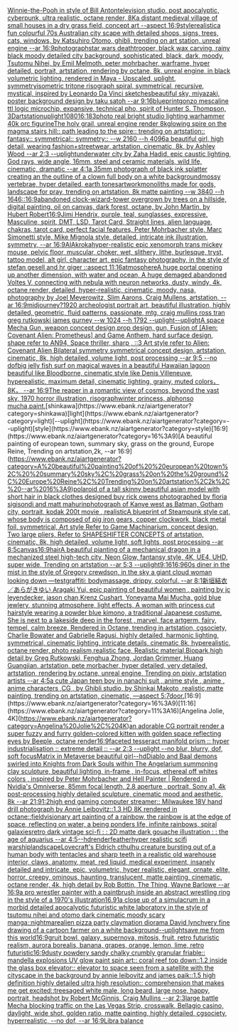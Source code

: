 [Winnie-the-Pooh in style of Bill Anton](https://www.ebank.nz/aiartgenerator?category=Winnie-the-Pooh%20in%20style%20of%20Bill%20Anton)[television studio, post apocalyptic, cyberpunk, ultra realistic, octane render, 8K](https://www.ebank.nz/aiartgenerator?category=television%20studio%2C%20post%20apocalyptic%2C%20cyberpunk%2C%20ultra%20realistic%2C%20octane%20render%2C%208K)[a distant medieval village of small houses in a dry grass field, concept art --aspect 16:9](https://www.ebank.nz/aiartgenerator?category=a%20distant%20medieval%20village%20of%20small%20houses%20in%20a%20dry%20grass%20field%2C%20concept%20art%20--aspect%2016%3A9)[style](https://www.ebank.nz/aiartgenerator?category=style)[realistic](https://www.ebank.nz/aiartgenerator?category=realistic)[a fun colourful 70s Australian city scape with detailed shops, signs, trees, cats, windows, by Katsuhiro Otomo, ghibli, trending on art station, unreal engine --ar 16:9](https://www.ebank.nz/aiartgenerator?category=a%20fun%20colourful%2070s%20Australian%20city%20scape%20with%20detailed%20shops%2C%20signs%2C%20trees%2C%20cats%2C%20windows%2C%20by%20Katsuhiro%20Otomo%2C%20ghibli%2C%20trending%20on%20art%20station%2C%20unreal%20engine%20--ar%2016%3A9)[photograph](https://www.ebank.nz/aiartgenerator?category=photograph)[star wars deathtrooper, black wax carving, rainy black moody detailed city background, sophisticated, black, dark, moody, Tsutomu Nihei, by Emil Melmoth, peter mohrbacher, warframe, hyper detailed, portrait, artstation, rendering by octane, 8k, unreal engine, in black volumetric lighting, rendered in Maya - Upscaled, uplight, symmetry](https://www.ebank.nz/aiartgenerator?category=star%20wars%20deathtrooper%2C%20black%20wax%20carving%2C%20rainy%20black%20moody%20detailed%20city%20background%2C%20sophisticated%2C%20black%2C%20dark%2C%20moody%2C%20Tsutomu%20Nihei%2C%20by%20Emil%20Melmoth%2C%20peter%20mohrbacher%2C%20warframe%2C%20hyper%20detailed%2C%20portrait%2C%20artstation%2C%20rendering%20by%20octane%2C%208k%2C%20unreal%20engine%2C%20in%20black%20volumetric%20lighting%2C%20rendered%20in%20Maya%20-%20Upscaled%2C%20uplight%2C%20symmetry)[isometric tritone risograph spiral, symmetrical, recursive, mystical, inspired by Leonardo Da Vinci sketches](https://www.ebank.nz/aiartgenerator?category=isometric%20tritone%20risograph%20spiral%2C%20symmetrical%2C%20recursive%2C%20mystical%2C%20inspired%20by%20Leonardo%20Da%20Vinci%20sketches)[beautiful sky, miyazaki, poster background design by taku satoh --ar 9:16](https://www.ebank.nz/aiartgenerator?category=beautiful%20sky%2C%20miyazaki%2C%20poster%20background%20design%20by%20taku%20satoh%20--ar%209%3A16)[blueprint](https://www.ebank.nz/aiartgenerator?category=blueprint)[gonzo mescaline ttl logic microchip, expansive, technical pho, spirit of Hunter S. Thompson, 3D](https://www.ebank.nz/aiartgenerator?category=gonzo%20mescaline%20ttl%20logic%20microchip%2C%20expansive%2C%20technical%20pho%2C%20spirit%20of%20Hunter%20S.%20Thompson%2C%203D)[artstation](https://www.ebank.nz/aiartgenerator?category=artstation)[uplight](https://www.ebank.nz/aiartgenerator?category=uplight)[1080](https://www.ebank.nz/aiartgenerator?category=1080)[16:18](https://www.ebank.nz/aiartgenerator?category=16%3A18)[3](https://www.ebank.nz/aiartgenerator?category=3)[photo real bright studio lighting warhammer 40k orc figurine](https://www.ebank.nz/aiartgenerator?category=photo%20real%20bright%20studio%20lighting%20warhammer%2040k%20orc%20figurine)[The holy grail, unreal engine render 8k](https://www.ebank.nz/aiartgenerator?category=The%20holy%20grail%2C%20unreal%20engine%20render%208k)[glowing spire on the magma stairs hill:: path leading to the spire:: trending on artstation:: fantasy:: symmetrical:: symmetry::  --w 2160 --h 4096](https://www.ebank.nz/aiartgenerator?category=glowing%20spire%20on%20the%20magma%20stairs%20hill%3A%3A%20path%20leading%20to%20the%20spire%3A%3A%20trending%20on%20artstation%3A%3A%20fantasy%3A%3A%20symmetrical%3A%3A%20symmetry%3A%3A%20%20--w%202160%20--h%204096)[a beautiful girl, high detail, wearing fashion+streetwear, artstation, cinematic, 8k, by Ashley Wood --ar 2:3  --uplight](https://www.ebank.nz/aiartgenerator?category=a%20beautiful%20girl%2C%20high%20detail%2C%20wearing%20fashion%2Bstreetwear%2C%20artstation%2C%20cinematic%2C%208k%2C%20by%20Ashley%20Wood%20--ar%202%3A3%20%20--uplight)[underwater city by Zaha Hadid, epic caustic lighting, God rays, wide angle, 16mm, steel and ceramic materials, wild life, cinematic, dramatic --ar 4:1](https://www.ebank.nz/aiartgenerator?category=underwater%20city%20by%20Zaha%20Hadid%2C%20epic%20caustic%20lighting%2C%20God%20rays%2C%20wide%20angle%2C%2016mm%2C%20steel%20and%20ceramic%20materials%2C%20wild%20life%2C%20cinematic%2C%20dramatic%20--ar%204%3A1)[a 35mm photograph of black ink splatter creating an the outline of a clown full body on a white background](https://www.ebank.nz/aiartgenerator?category=a%2035mm%20photograph%20of%20black%20ink%20splatter%20creating%20an%20the%20outline%20of%20a%20clown%20full%20body%20on%20a%20white%20background)[mossy vertebrae, hyper detailed, earth tones](https://www.ebank.nz/aiartgenerator?category=mossy%20vertebrae%2C%20hyper%20detailed%2C%20earth%20tones)[artwork](https://www.ebank.nz/aiartgenerator?category=artwork)[monoliths made for gods, landscape for pray, trending on artstation, 8k matte painting --w 3840 --h 1646](https://www.ebank.nz/aiartgenerator?category=monoliths%20made%20for%20gods%2C%20landscape%20for%20pray%2C%20trending%20on%20artstation%2C%208k%20matte%20painting%20--w%203840%20--h%201646)[::](https://www.ebank.nz/aiartgenerator?category=%3A%3A)[16:9](https://www.ebank.nz/aiartgenerator?category=16%3A9)[abandoned clock-wizard-tower overgrown by trees on a hillside, digital painting, oil on canvas, dark forest, octane, by John Martin, by Hubert Robert](https://www.ebank.nz/aiartgenerator?category=abandoned%20clock-wizard-tower%20overgrown%20by%20trees%20on%20a%20hillside%2C%20digital%20painting%2C%20oil%20on%20canvas%2C%20dark%20forest%2C%20octane%2C%20by%20John%20Martin%2C%20by%20Hubert%20Robert)[16:9](https://www.ebank.nz/aiartgenerator?category=16%3A9)[Jimi Hendrix, purple, teal, sunglasses, expressive, Masculine, spirit, DMT, LSD, Tarot Card, Straight lines, alien language, chakras, tarot card, perfect facial features, Peter Mohrbacher style, Marc Simonetti style, Mike Mignola style, detailed, intricate ink illustration, symmetry, --ar 16:9](https://www.ebank.nz/aiartgenerator?category=Jimi%20Hendrix%2C%20purple%2C%20teal%2C%20sunglasses%2C%20expressive%2C%20Masculine%2C%20spirit%2C%20DMT%2C%20LSD%2C%20Tarot%20Card%2C%20Straight%20lines%2C%20alien%20language%2C%20chakras%2C%20tarot%20card%2C%20perfect%20facial%20features%2C%20Peter%20Mohrbacher%20style%2C%20Marc%20Simonetti%20style%2C%20Mike%20Mignola%20style%2C%20detailed%2C%20intricate%20ink%20illustration%2C%20symmetry%2C%20--ar%2016%3A9)[AlAkroka](https://www.ebank.nz/aiartgenerator?category=AlAkroka)[hyper-realistic epic xenomorph trans  mickey mouse, pelvic floor, muscular, choker, wet, slithery, lithe, burlesque, tryst, tattoo model, alt girl, character art, epic fantasy photography, in the style of stefan gesell and hr giger ::aspect 11:16](https://www.ebank.nz/aiartgenerator?category=hyper-realistic%20epic%20xenomorph%20trans%20%20mickey%20mouse%2C%20pelvic%20floor%2C%20muscular%2C%20choker%2C%20wet%2C%20slithery%2C%20lithe%2C%20burlesque%2C%20tryst%2C%20tattoo%20model%2C%20alt%20girl%2C%20character%20art%2C%20epic%20fantasy%20photography%2C%20in%20the%20style%20of%20stefan%20gesell%20and%20hr%20giger%20%3A%3Aaspect%2011%3A16)[atmosphere](https://www.ebank.nz/aiartgenerator?category=atmosphere)[A huge portal opening up another dimension, with water and ocean, A huge demaged abandoned Voltes V, connecting with nebula with neuron networks,  dusty, windy, 4k, octane render, detailed, hyper-realistic, cinematic, moody, nasa, photography by Joel Meyerowitz, Slim Aarons, Craig Mullens, artstation, --ar 16:9](https://www.ebank.nz/aiartgenerator?category=A%20huge%20portal%20opening%20up%20another%20dimension%2C%20with%20water%20and%20ocean%2C%20A%20huge%20demaged%20abandoned%20Voltes%20V%2C%20connecting%20with%20nebula%20with%20neuron%20networks%2C%20%20dusty%2C%20windy%2C%204k%2C%20octane%20render%2C%20detailed%2C%20hyper-realistic%2C%20cinematic%2C%20moody%2C%20nasa%2C%20photography%20by%20Joel%20Meyerowitz%2C%20Slim%20Aarons%2C%20Craig%20Mullens%2C%20artstation%2C%20--ar%2016%3A9)[midjourney?](https://www.ebank.nz/aiartgenerator?category=midjourney%3F)[1920 archeologist portrait art, beautiful illustration, highly detailed, geometric, fluid patterns, passionate, mtg, craig mullins ross tran greg rutkowski james gurney --w 1024 --h 1792 --uplight](https://www.ebank.nz/aiartgenerator?category=1920%20archeologist%20portrait%20art%2C%20beautiful%20illustration%2C%20highly%20detailed%2C%20geometric%2C%20fluid%20patterns%2C%20passionate%2C%20mtg%2C%20craig%20mullins%20ross%20tran%20greg%20rutkowski%20james%20gurney%20--w%201024%20--h%201792%20--uplight)[--uplight](https://www.ebank.nz/aiartgenerator?category=--uplight)[A space Mecha Gun,  weapon concept design,prop design, gun, Fusion of [Alien: Covenant Alien: Prometheus] and Game Anthem,  hard surface design,   shape refer to AN94,   Space thriller, sharp , ::3  Art style refer to Alien: Covenant Alien   Bilateral symmetry       symmetrical   concept design,  artstation, cinematic,  8k, high detailed,  volume light,  post processing    --ar 9:5   --no dof](https://www.ebank.nz/aiartgenerator?category=A%20space%20Mecha%20Gun%2C%20%20weapon%20concept%20design%2Cprop%20design%2C%20gun%2C%20Fusion%20of%20%5BAlien%3A%20Covenant%20Alien%3A%20Prometheus%5D%20and%20Game%20Anthem%2C%20%20hard%20surface%20design%2C%20%20%20shape%20refer%20to%20AN94%2C%20%20%20Space%20thriller%2C%20sharp%20%2C%20%3A%3A3%20%20Art%20style%20refer%20to%20Alien%3A%20Covenant%20Alien%20%20%20Bilateral%20symmetry%20%20%20%20%20%20%20symmetrical%20%20%20concept%20design%2C%20%20artstation%2C%20cinematic%2C%20%208k%2C%20high%20detailed%2C%20%20volume%20light%2C%20%20post%20processing%20%20%20%20--ar%209%3A5%20%20%20--no%20dof)[big jelly fish surf on magical waves in a beautiful Hawaiian lagoon beautiful like Bloodborne, cinematic style like Denis Villeneuve, hyperealistic, maximum detail, cinematic lighting, grainy, muted colors，8K， --ar 16:9](https://www.ebank.nz/aiartgenerator?category=big%20jelly%20fish%20surf%20on%20magical%20waves%20in%20a%20beautiful%20Hawaiian%20lagoon%20beautiful%20like%20Bloodborne%2C%20cinematic%20style%20like%20Denis%20Villeneuve%2C%20hyperealistic%2C%20maximum%20detail%2C%20cinematic%20lighting%2C%20grainy%2C%20muted%20colors%EF%BC%8C8K%EF%BC%8C%20--ar%2016%3A9)[The reaper in a romantic view of cosmos, beyond the vast sky, 1970 horror illustration, risograph](https://www.ebank.nz/aiartgenerator?category=The%20reaper%20in%20a%20romantic%20view%20of%20cosmos%2C%20beyond%20the%20vast%20sky%2C%201970%20horror%20illustration%2C%20risograph)[winter princess, alphonso mucha,](https://www.ebank.nz/aiartgenerator?category=winter%20princess%2C%20alphonso%20mucha%2C)[paint.](https://www.ebank.nz/aiartgenerator?category=paint.)[shinkawa](https://www.ebank.nz/aiartgenerator?category=shinkawa)[light](https://www.ebank.nz/aiartgenerator?category=light)[--uplight](https://www.ebank.nz/aiartgenerator?category=--uplight)[style](https://www.ebank.nz/aiartgenerator?category=style)[16:9](https://www.ebank.nz/aiartgenerator?category=16%3A9)[A beautiful painting of  european town,  summary sky, grass on the ground, Europe Reine, Trending on artstation,2k, --ar 16:9](https://www.ebank.nz/aiartgenerator?category=A%20beautiful%20painting%20of%20%20european%20town%2C%20%20summary%20sky%2C%20grass%20on%20the%20ground%2C%20Europe%20Reine%2C%20Trending%20on%20artstation%2C2k%2C%20--ar%2016%3A9)[polaroid of a tall skinny beautiful asian model with short hair in black clothes designed buy rick owens photographed by floria sigisondi and matt mahurin](https://www.ebank.nz/aiartgenerator?category=polaroid%20of%20a%20tall%20skinny%20beautiful%20asian%20model%20with%20short%20hair%20in%20black%20clothes%20designed%20buy%20rick%20owens%20photographed%20by%20floria%20sigisondi%20and%20matt%20mahurin)[photograph of Kanye west as Batman, Gotham city, portrait, kodak 200t movie , realistic](https://www.ebank.nz/aiartgenerator?category=photograph%20of%20Kanye%20west%20as%20Batman%2C%20Gotham%20city%2C%20portrait%2C%20kodak%20200t%20movie%20%2C%20realistic)[A blueprint of Steampunk style cat, whose body is composed of pig iron gears, copper clockwork, black metal foil, symmetrical, Art style Refer to Game Machinarium.  concept design, Two large pliers, Refer to SHAPESHIFTER CONCEPTS  of artstation, cinematic,  8k, high detailed,  volume light,  soft lights,  post processing    --ar 8:5](https://www.ebank.nz/aiartgenerator?category=A%20blueprint%20of%20Steampunk%20style%20cat%2C%20whose%20body%20is%20composed%20of%20pig%20iron%20gears%2C%20copper%20clockwork%2C%20black%20metal%20foil%2C%20symmetrical%2C%20Art%20style%20Refer%20to%20Game%20Machinarium.%20%20concept%20design%2C%20Two%20large%20pliers%2C%20Refer%20to%20SHAPESHIFTER%20CONCEPTS%20%20of%20artstation%2C%20cinematic%2C%20%208k%2C%20high%20detailed%2C%20%20volume%20light%2C%20%20soft%20lights%2C%20%20post%20processing%20%20%20%20--ar%208%3A5)[canvas](https://www.ebank.nz/aiartgenerator?category=canvas)[16:9](https://www.ebank.nz/aiartgenerator?category=16%3A9)[hair](https://www.ebank.nz/aiartgenerator?category=hair)[A beautiful pianting of a mechanical dragon in a mechanized steel high-tech city, Neon Glow, fantansy style, 4K, UE4, UHD, super wide,  Trending on artstation --ar 5:3 --uplight](https://www.ebank.nz/aiartgenerator?category=A%20beautiful%20pianting%20of%20a%20mechanical%20dragon%20in%20a%20mechanized%20steel%20high-tech%20city%2C%20Neon%20Glow%2C%20fantansy%20style%2C%204K%2C%20UE4%2C%20UHD%2C%20super%20wide%2C%20%20Trending%20on%20artstation%20--ar%205%3A3%20--uplight)[9:16](https://www.ebank.nz/aiartgenerator?category=9%3A16)[16:9](https://www.ebank.nz/aiartgenerator?category=16%3A9)[60s diner in the mist in the style of Gregory crewdson, in the sky a giant cloud woman looking down —test](https://www.ebank.nz/aiartgenerator?category=60s%20diner%20in%20the%20mist%20in%20the%20style%20of%20Gregory%20crewdson%2C%20in%20the%20sky%20a%20giant%20cloud%20woman%20looking%20down%20%E2%80%94test)[graffiti: bodymassage. drippy, colorful. --ar 8:1](https://www.ebank.nz/aiartgenerator?category=graffiti%3A%20bodymassage.%20drippy%2C%20colorful.%20--ar%208%3A1)[新垣結衣／あらがきゆい Aragaki Yui, epic painting of beautiful women , painting by jc leyendecker, jason chan,Krenz Cushart, Yoneyama Mai Mucha, gold blue jewlery, stunning atmosphere, light effects, A woman with princess cut hairstyle wearing a powder blue kimono, a traditional Japanese costume. She is next to a lakeside deep in the forest , marvel, face artgerm, fairy, tempel, calm breeze, Rendered in Octane, trending in artstation, cgsociety, Charlie Bowater and Gabrielle Ragusi, highly detailed, harmonic lighting, symmetrical, cinematic lighting, intricate details, cinematic 8k, hyperealistic, octane render, photo realism,realistic face, Realistic material,Biopark,high detail,by Greg Rutkowski, Fenghua Zhong, Jordan Grimmer, Huang Guangjian, artstation, pete morbacher, hyper detailed, very detailed, artstation, rendering by octane, unreal engine, Trending on pixiv, artstation artists --ar 4:5](https://www.ebank.nz/aiartgenerator?category=%E6%96%B0%E5%9E%A3%E7%B5%90%E8%A1%A3%EF%BC%8F%E3%81%82%E3%82%89%E3%81%8C%E3%81%8D%E3%82%86%E3%81%84%20Aragaki%20Yui%2C%20epic%20painting%20of%20beautiful%20women%20%2C%20painting%20by%20jc%20leyendecker%2C%20jason%20chan%2CKrenz%20Cushart%2C%20Yoneyama%20Mai%20Mucha%2C%20gold%20blue%20jewlery%2C%20stunning%20atmosphere%2C%20light%20effects%2C%20A%20woman%20with%20princess%20cut%20hairstyle%20wearing%20a%20powder%20blue%20kimono%2C%20a%20traditional%20Japanese%20costume.%20She%20is%20next%20to%20a%20lakeside%20deep%20in%20the%20forest%20%2C%20marvel%2C%20face%20artgerm%2C%20fairy%2C%20tempel%2C%20calm%20breeze%2C%20Rendered%20in%20Octane%2C%20trending%20in%20artstation%2C%20cgsociety%2C%20Charlie%20Bowater%20and%20Gabrielle%20Ragusi%2C%20highly%20detailed%2C%20harmonic%20lighting%2C%20symmetrical%2C%20cinematic%20lighting%2C%20intricate%20details%2C%20cinematic%208k%2C%20hyperealistic%2C%20octane%20render%2C%20photo%20realism%2Crealistic%20face%2C%20Realistic%20material%2CBiopark%2Chigh%20detail%2Cby%20Greg%20Rutkowski%2C%20Fenghua%20Zhong%2C%20Jordan%20Grimmer%2C%20Huang%20Guangjian%2C%20artstation%2C%20pete%20morbacher%2C%20hyper%20detailed%2C%20very%20detailed%2C%20artstation%2C%20rendering%20by%20octane%2C%20unreal%20engine%2C%20Trending%20on%20pixiv%2C%20artstation%20artists%20--ar%204%3A5)[a cute Japan  teen boy in nanachi suit , anime style , anime , anime characters ,CG , by Ghibli studio, by Shinkai Makoto ,realistic,matte painting, trending on artstation, cinematic, —aspect 5:7](https://www.ebank.nz/aiartgenerator?category=a%20cute%20Japan%20%20teen%20boy%20in%20nanachi%20suit%20%2C%20anime%20style%20%2C%20anime%20%2C%20anime%20characters%20%2CCG%20%2C%20by%20Ghibli%20studio%2C%20by%20Shinkai%20Makoto%20%2Crealistic%2Cmatte%20painting%2C%20trending%20on%20artstation%2C%20cinematic%2C%20%E2%80%94aspect%205%3A7)[door.](https://www.ebank.nz/aiartgenerator?category=door.)[16:9](https://www.ebank.nz/aiartgenerator?category=16%3A9)[11:16](https://www.ebank.nz/aiartgenerator?category=11%3A16)[Angelina Jolie, 4K](https://www.ebank.nz/aiartgenerator?category=Angelina%20Jolie%2C%204K)[an adorable CG portrait render a super fuzzy and furry golden-colored kitten with golden space reflecting eyes  by Beeple, octane render](https://www.ebank.nz/aiartgenerator?category=an%20adorable%20CG%20portrait%20render%20a%20super%20fuzzy%20and%20furry%20golden-colored%20kitten%20with%20golden%20space%20reflecting%20eyes%20%20by%20Beeple%2C%20octane%20render)[16:9](https://www.ebank.nz/aiartgenerator?category=16%3A9)[faceted tesseract manifold prism :: hyper industrialisation :: extreme detail :: --ar 2:3 --uplight --no blur, blurry, dof, soft focus](https://www.ebank.nz/aiartgenerator?category=faceted%20tesseract%20manifold%20prism%20%3A%3A%20hyper%20industrialisation%20%3A%3A%20extreme%20detail%20%3A%3A%20--ar%202%3A3%20--uplight%20--no%20blur%2C%20blurry%2C%20dof%2C%20soft%20focus)[Matrix in Metaverse beautiful girl](https://www.ebank.nz/aiartgenerator?category=Matrix%20in%20Metaverse%20beautiful%20girl)[--hd](https://www.ebank.nz/aiartgenerator?category=--hd)[Diablo and Baal demons swirled into Knights from Dark Souls within The Angelarium summoning clay sculpture, beautiful lighting, in-frame , in-focus, ethereal off whites colors , inspired by Peter Mohrbacher and Hell Painter | Rendered in Nvidia's Omniverse, 85mm focal length, 2.8 aperture , portrait, Sony a1, 4k post-processing highly detailed sculpture, cinematic mood and aesthetic, 8k --ar 21:9](https://www.ebank.nz/aiartgenerator?category=Diablo%20and%20Baal%20demons%20swirled%20into%20Knights%20from%20Dark%20Souls%20within%20The%20Angelarium%20summoning%20clay%20sculpture%2C%20beautiful%20lighting%2C%20in-frame%20%2C%20in-focus%2C%20ethereal%20off%20whites%20colors%20%2C%20inspired%20by%20Peter%20Mohrbacher%20and%20Hell%20Painter%20%7C%20Rendered%20in%20Nvidia%27s%20Omniverse%2C%2085mm%20focal%20length%2C%202.8%20aperture%20%2C%20portrait%2C%20Sony%20a1%2C%204k%20post-processing%20highly%20detailed%20sculpture%2C%20cinematic%20mood%20and%20aesthetic%2C%208k%20--ar%2021%3A9)[1:2](https://www.ebank.nz/aiartgenerator?category=1%3A2)[high end gaming computer streamer:: Milwaukee 18V hand drill photograph by Annie Leibovitz::1.3 HD 8K rendered in octane::](https://www.ebank.nz/aiartgenerator?category=high%20end%20gaming%20computer%20streamer%3A%3A%20Milwaukee%2018V%20hand%20drill%20photograph%20by%20Annie%20Leibovitz%3A%3A1.3%20HD%208K%20rendered%20in%20octane%3A%3A)[field](https://www.ebank.nz/aiartgenerator?category=field)[visionary art painting of a rainbow, the rainbow is at the edge of space, reflecting on water, a being ponders life, infinite rainbows, spiral galaxies](https://www.ebank.nz/aiartgenerator?category=visionary%20art%20painting%20of%20a%20rainbow%2C%20the%20rainbow%20is%20at%20the%20edge%20of%20space%2C%20reflecting%20on%20water%2C%20a%20being%20ponders%20life%2C%20infinite%20rainbows%2C%20spiral%20galaxies)[retro dark vintage sci-fi : : 2D matte dark gouache illustration : : the age of aquarius --ar 4:5](https://www.ebank.nz/aiartgenerator?category=retro%20dark%20vintage%20sci-fi%20%3A%20%3A%202D%20matte%20dark%20gouache%20illustration%20%3A%20%3A%20the%20age%20of%20aquarius%20--ar%204%3A5)[--hd](https://www.ebank.nz/aiartgenerator?category=--hd)[render](https://www.ebank.nz/aiartgenerator?category=render)[feather](https://www.ebank.nz/aiartgenerator?category=feather)[hyper realistic scifi warship](https://www.ebank.nz/aiartgenerator?category=hyper%20realistic%20scifi%20warship)[landscape](https://www.ebank.nz/aiartgenerator?category=landscape)[Lovecraft's Eldrich cthulhu creature bursting out of a human body with tentacles and sharp teeth in a realistic old warehouse interior, claws, anatomy, meat, red liquid, medical experiment, insanely detailed and intricate, epic, volumetric, hyper realistic, elegant, ornate, elite, horror, creepy, ominous, haunting, translucent, matte painting, cinematic, octane render, 4k, high detail by Rob Bottin, The Thing, Wayne Barlowe --ar 16:9](https://www.ebank.nz/aiartgenerator?category=Lovecraft%27s%20Eldrich%20cthulhu%20creature%20bursting%20out%20of%20a%20human%20body%20with%20tentacles%20and%20sharp%20teeth%20in%20a%20realistic%20old%20warehouse%20interior%2C%20claws%2C%20anatomy%2C%20meat%2C%20red%20liquid%2C%20medical%20experiment%2C%20insanely%20detailed%20and%20intricate%2C%20epic%2C%20volumetric%2C%20hyper%20realistic%2C%20elegant%2C%20ornate%2C%20elite%2C%20horror%2C%20creepy%2C%20ominous%2C%20haunting%2C%20translucent%2C%20matte%20painting%2C%20cinematic%2C%20octane%20render%2C%204k%2C%20high%20detail%20by%20Rob%20Bottin%2C%20The%20Thing%2C%20Wayne%20Barlowe%20--ar%2016%3A9)[a pro wrestler painter with a paintbrush inside an abstract wrestling ring in the style of a 1970's illustration](https://www.ebank.nz/aiartgenerator?category=a%20pro%20wrestler%20painter%20with%20a%20paintbrush%20inside%20an%20abstract%20wrestling%20ring%20in%20the%20style%20of%20a%201970%27s%20illustration)[16.9](https://www.ebank.nz/aiartgenerator?category=16.9)[1](https://www.ebank.nz/aiartgenerator?category=1)[a close up of a simulacrum in a morbid detailed apocalyptic futuristic white laboratory in the style of tsutomu nihei and otomo dark cinematic moody scary manga](https://www.ebank.nz/aiartgenerator?category=a%20close%20up%20of%20a%20simulacrum%20in%20a%20morbid%20detailed%20apocalyptic%20futuristic%20white%20laboratory%20in%20the%20style%20of%20tsutomu%20nihei%20and%20otomo%20dark%20cinematic%20moody%20scary%20manga)[::nightmare](https://www.ebank.nz/aiartgenerator?category=%3A%3Anightmare)[alien pizza party claymation diorama David lynch](https://www.ebank.nz/aiartgenerator?category=alien%20pizza%20party%20claymation%20diorama%20David%20lynch)[very fine drawing of a cartoon farmer on a white background](https://www.ebank.nz/aiartgenerator?category=very%20fine%20drawing%20of%20a%20cartoon%20farmer%20on%20a%20white%20background)[--uplight](https://www.ebank.nz/aiartgenerator?category=--uplight)[save me from this world](https://www.ebank.nz/aiartgenerator?category=save%20me%20from%20this%20world)[16:9](https://www.ebank.nz/aiartgenerator?category=16%3A9)[gruit bowl, galaxy, supernova, mitosis, fruit, retro futuristic realism, aurora borealis, banana, grapes, orange, lemon, lime, retro futuristic](https://www.ebank.nz/aiartgenerator?category=gruit%20bowl%2C%20galaxy%2C%20supernova%2C%20mitosis%2C%20fruit%2C%20retro%20futuristic%20realism%2C%20aurora%20borealis%2C%20banana%2C%20grapes%2C%20orange%2C%20lemon%2C%20lime%2C%20retro%20futuristic)[16:9](https://www.ebank.nz/aiartgenerator?category=16%3A9)[dusty powdery sandy chalky crumbly granular friable:: mandella explosions UV glow paint spin art:: coral reef top down::1.2 inside the glass box elevator:: elevator to space seen from a satellite with the cityscape in the background by annie leibovitz and james paik::1.5 high definition highly detailed ultra high resolution:: comprehension that makes me get excited::](https://www.ebank.nz/aiartgenerator?category=dusty%20powdery%20sandy%20chalky%20crumbly%20granular%20friable%3A%3A%20mandella%20explosions%20UV%20glow%20paint%20spin%20art%3A%3A%20coral%20reef%20top%20down%3A%3A1.2%20inside%20the%20glass%20box%20elevator%3A%3A%20elevator%20to%20space%20seen%20from%20a%20satellite%20with%20the%20cityscape%20in%20the%20background%20by%20annie%20leibovitz%20and%20james%20paik%3A%3A1.5%20high%20definition%20highly%20detailed%20ultra%20high%20resolution%3A%3A%20comprehension%20that%20makes%20me%20get%20excited%3A%3A)[trees](https://www.ebank.nz/aiartgenerator?category=trees)[aged white male, long beard, large nose, happy, portrait, headshot by Robert McGinnis, Craig Mullins --ar 2:3](https://www.ebank.nz/aiartgenerator?category=aged%20white%20male%2C%20long%20beard%2C%20large%20nose%2C%20happy%2C%20portrait%2C%20headshot%20by%20Robert%20McGinnis%2C%20Craig%20Mullins%20--ar%202%3A3)[large battle Mecha blocking traffic on the Las Vegas Strip, crosswalk, Bellagio casino, daylight, wide shot, golden ratio, matte painting, highly detailed, cgsociety, hyperrealistic, --no dof, --ar 16:9](https://www.ebank.nz/aiartgenerator?category=large%20battle%20Mecha%20blocking%20traffic%20on%20the%20Las%20Vegas%20Strip%2C%20crosswalk%2C%20Bellagio%20casino%2C%20daylight%2C%20wide%20shot%2C%20golden%20ratio%2C%20matte%20painting%2C%20highly%20detailed%2C%20cgsociety%2C%20hyperrealistic%2C%20--no%20dof%2C%20--ar%2016%3A9)[Libra balance](https://www.ebank.nz/aiartgenerator?category=Libra%20balance)